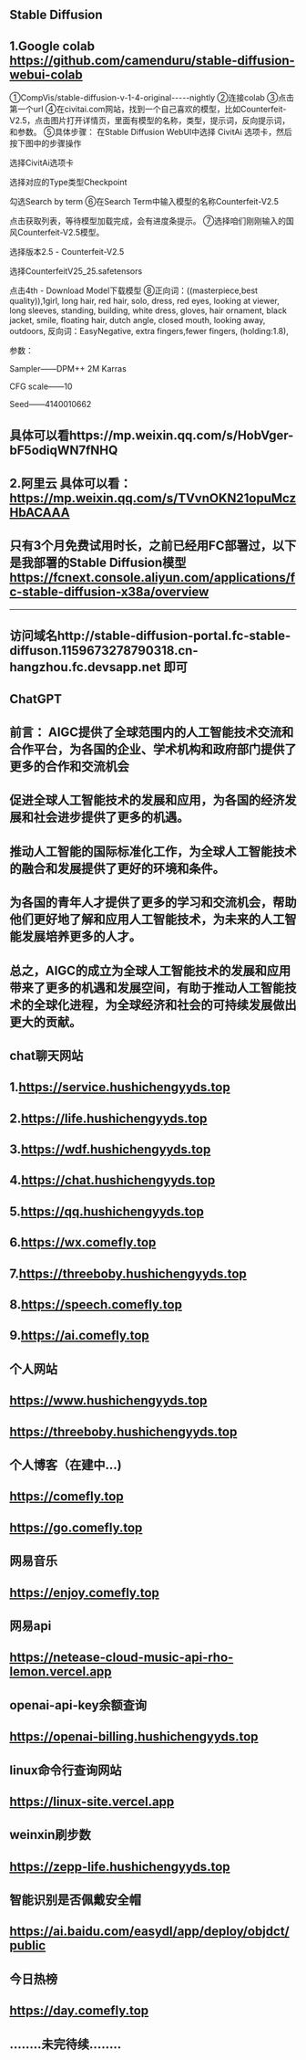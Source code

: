 Stable Diffusion
-------------------------
1.Google colab
https://github.com/camenduru/stable-diffusion-webui-colab
----------------------------------------------------------------
①CompVis/stable-diffusion-v-1-4-original-----nightly
②连接colab
③点击第一个url
④在civitai.com网站，找到一个自己喜欢的模型，比如Counterfeit-V2.5，点击图片打开详情页，里面有模型的名称，类型，提示词，反向提示词，和参数。
⑤具体步骤：
在Stable Diffusion WebUI中选择 CivitAi 选项卡，然后按下图中的步骤操作

选择CivitAi选项卡

选择对应的Type类型Checkpoint

勾选Search by term
⑥在Search Term中输入模型的名称Counterfeit-V2.5

点击获取列表，等待模型加载完成，会有进度条提示。
⑦选择咱们刚刚输入的国风Counterfeit-V2.5模型。

选择版本2.5 - Counterfeit-V2.5

选择CounterfeitV25_25.safetensors

点击4th - Download Model下载模型
⑧正向词：((masterpiece,best quality)),1girl, long hair, red hair, solo, dress, red eyes, looking at viewer, long sleeves, standing, building, white dress, gloves, hair ornament, black jacket, smile, floating hair, dutch angle, closed mouth, looking away, outdoors,
反向词：EasyNegative, extra fingers,fewer fingers, (holding:1.8),

参数：

Sampler——DPM++ 2M Karras

CFG scale——10

Seed——4140010662

具体可以看https://mp.weixin.qq.com/s/HobVger-bF5odiqWN7fNHQ
--------------------------------------------------------------------------------------------------------------------
2.阿里云
具体可以看：https://mp.weixin.qq.com/s/TVvnOKN21opuMczHbACAAA
--------------------------------------------------------------------------
只有3个月免费试用时长，之前已经用FC部署过，以下是我部署的Stable Diffusion模型
https://fcnext.console.aliyun.com/applications/fc-stable-diffusion-x38a/overview
---------------------------
----------------------------------------------------------------------------------------
访问域名http://stable-diffusion-portal.fc-stable-diffuson.1159673278790318.cn-hangzhou.fc.devsapp.net  即可
--------------------------------------------------------------------------------------------------------------------------
ChatGPT
-------------------------
前言：
AIGC提供了全球范围内的人工智能技术交流和合作平台，为各国的企业、学术机构和政府部门提供了更多的合作和交流机会
-------------------------

促进全球人工智能技术的发展和应用，为各国的经济发展和社会进步提供了更多的机遇。
--------------------

推动人工智能的国际标准化工作，为全球人工智能技术的融合和发展提供了更好的环境和条件。
--------------------------

为各国的青年人才提供了更多的学习和交流机会，帮助他们更好地了解和应用人工智能技术，为未来的人工智能发展培养更多的人才。
------------------------------------

总之，AIGC的成立为全球人工智能技术的发展和应用带来了更多的机遇和发展空间，有助于推动人工智能技术的全球化进程，为全球经济和社会的可持续发展做出更大的贡献。
---------------------------------------------------------------------------------------------------------
chat聊天网站
--------------
1.https://service.hushichengyyds.top
------------------------
2.https://life.hushichengyyds.top
------------------------
3.https://wdf.hushichengyyds.top
--------------------------
4.https://chat.hushichengyyds.top
------------------------------------
5.https://qq.hushichengyyds.top
--------------------------------------
6.https://wx.comefly.top
----------------------------------
7.https://threeboby.hushichengyyds.top
----------------------------------
8.https://speech.comefly.top
------------------------
9.https://ai.comefly.top
-----------------
个人网站
-------------
https://www.hushichengyyds.top
-------------------------------
https://threeboby.hushichengyyds.top
-------------------------------------
个人博客（在建中...)
-----------
https://comefly.top
--------------
https://go.comefly.top
--------------------
网易音乐 
----------------
https://enjoy.comefly.top
-----------------------
网易api
---------------
https://netease-cloud-music-api-rho-lemon.vercel.app
-----------
openai-api-key余额查询
----------------
https://openai-billing.hushichengyyds.top
---------------------
linux命令行查询网站
-----------------
https://linux-site.vercel.app
-----------------
weinxin刷步数
----------------------
https://zepp-life.hushichengyyds.top
--------------------
智能识别是否佩戴安全帽
------------------------
https://ai.baidu.com/easydl/app/deploy/objdct/public
-----------------------
今日热榜
--------------
https://day.comefly.top
--------------------
........未完待续........
--------
